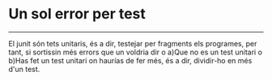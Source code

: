 # Un sol error per test
___________________________
El junit són tets unitaris, és a dir, testejar per fragments els programes, per tant, si sortissin més errors que un
voldria dir o a)Que no es un test unitari o b)Has fet un test unitari on haurías de fer més, és a dir, dividir-ho en
més d'un test.
